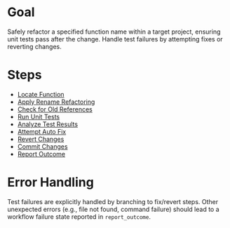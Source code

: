 # Goal
Safely refactor a specified function name within a target project, ensuring unit tests pass after the change. Handle test failures by attempting fixes or reverting changes.

# Steps
*   [Locate Function](steps/locate_function.md)
*   [Apply Rename Refactoring](steps/apply_rename_refactoring.md)
*   [Check for Old References](steps/check_old_references.md)
*   [Run Unit Tests](steps/run_unit_tests.md)
*   [Analyze Test Results](steps/analyze_test_results.md)
*   [Attempt Auto Fix](steps/attempt_auto_fix.md)
*   [Revert Changes](steps/revert_changes.md)
*   [Commit Changes](steps/commit_changes.md)
*   [Report Outcome](steps/report_outcome.md)

# Error Handling
Test failures are explicitly handled by branching to fix/revert steps. Other unexpected errors (e.g., file not found, command failure) should lead to a workflow failure state reported in `report_outcome`.
